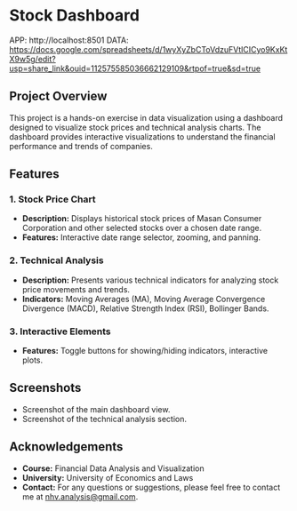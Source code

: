 # Stock Dashboard
APP: http://localhost:8501
DATA: https://docs.google.com/spreadsheets/d/1wyXyZbCToVdzuFVtlCICyo9KxKtX9w5g/edit?usp=share_link&ouid=112575585036662129109&rtpof=true&sd=true

## Project Overview

This project is a hands-on exercise in data visualization using a dashboard designed to visualize stock prices and technical analysis charts. The dashboard provides interactive visualizations to understand the financial performance and trends of companies.

## Features

### 1. Stock Price Chart
- **Description:** Displays historical stock prices of Masan Consumer Corporation and other selected stocks over a chosen date range.
- **Features:** Interactive date range selector, zooming, and panning.

### 2. Technical Analysis
- **Description:** Presents various technical indicators for analyzing stock price movements and trends.
- **Indicators:** Moving Averages (MA), Moving Average Convergence Divergence (MACD), Relative Strength Index (RSI), Bollinger Bands.

### 3. Interactive Elements
- **Features:** Toggle buttons for showing/hiding indicators, interactive plots.

## Screenshots

- Screenshot of the main dashboard view.
- Screenshot of the technical analysis section.

## Acknowledgements

- **Course:** Financial Data Analysis and Visualization
- **University:** University of Economics and Laws
- **Contact:** For any questions or suggestions, please feel free to contact me at nhv.analysis@gmail.com.
